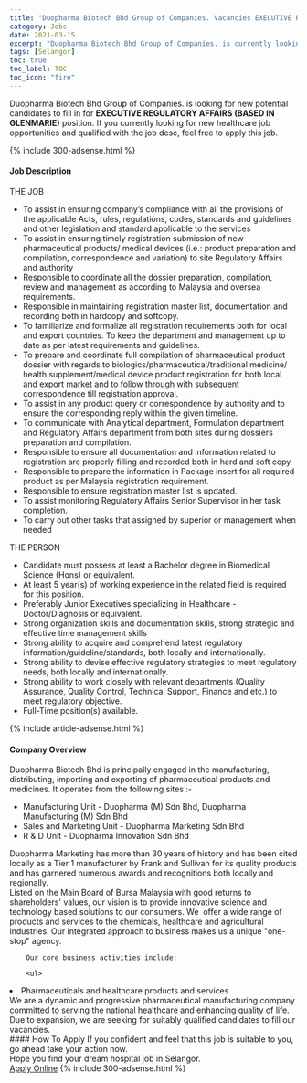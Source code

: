 ```yaml
---
title: "Duopharma Biotech Bhd Group of Companies. Vacancies EXECUTIVE REGULATORY AFFAIRS (BASED IN GLENMARIE)" 
category: Jobs 
date: 2021-03-15 
excerpt: "Duopharma Biotech Bhd Group of Companies. is currently looking for suitable person to fill in the EXECUTIVE REGULATORY AFFAIRS (BASED IN GLENMARIE) which positioned at Selangor" 
tags: [Selangor] 
toc: true 
toc_label: TOC 
toc_icon: "fire" 
--- 
```


<p>Duopharma Biotech Bhd Group of Companies. is looking for new potential candidates to fill in for <b>EXECUTIVE REGULATORY AFFAIRS (BASED IN GLENMARIE)</b> position. If you currently looking for new healthcare job opportunities and qualified with the job desc, feel free to apply this job.
</p>{% include 300-adsense.html %} 
<div><div><h4>Job Description</h4></div><div><div><span><div><div>THE JOB</div><ul><li>To assist in ensuring company&#8217;s compliance with all the provisions of the applicable Acts, rules, regulations, codes, standards and guidelines and other legislation and standard applicable to the services</li><li>To assist in ensuring timely registration submission of new pharmaceutical products/ medical devices (i.e.: product preparation and compilation, correspondence and variation) to site Regulatory Affairs and authority</li><li>Responsible to coordinate all the dossier preparation, compilation, review and management as according to Malaysia and oversea requirements.</li><li>Responsible in maintaining registration master list, documentation and recording both in hardcopy and softcopy.</li><li>To familiarize and formalize all registration requirements both for local and export countries. To keep the department and management up to date as per latest requirements and guidelines.</li><li>To prepare and coordinate full compilation of pharmaceutical product dossier with regards to biologics/pharmaceutical/traditional medicine/ health supplement/medical device product registration for both local and export market and to follow through with subsequent correspondence till registration approval.</li><li>To assist in any product query or correspondence by authority and to ensure the corresponding reply within the given timeline.</li><li>To communicate with Analytical department, Formulation department and Regulatory Affairs department from both sites during dossiers preparation and compilation.</li><li>Responsible to ensure all documentation and information related to registration are properly filling and recorded both in hard and soft copy</li><li>Responsible to prepare the information in Package insert for all required product as per Malaysia registration requirement.</li><li>Responsible to ensure registration master list is updated.</li><li>To assist monitoring Regulatory Affairs Senior Supervisor in her task completion.</li><li>To carry out other tasks that assigned by superior or management when needed</li></ul><div>THE PERSON</div><ul><li>Candidate must possess at least a Bachelor degree in Biomedical Science (Hons) or equivalent.</li><li>At least 5 year(s) of working experience in the related field is required for this position.</li><li>Preferably Junior Executives specializing in Healthcare - Doctor/Diagnosis or equivalent.</li><li>Strong organization skills and documentation skills, strong strategic and effective time management skills</li><li>Strong ability to acquire and comprehend latest regulatory information/guideline/standards, both locally and internationally.</li><li>Strong ability to devise effective regulatory strategies to meet regulatory needs, both locally and internationally.</li><li>Strong ability to work closely with relevant departments (Quality Assurance, Quality Control, Technical Support, Finance and etc.) to meet regulatory objective.</li><li>Full-Time position(s) available.</li></ul></div></span></div></div></div> 
{% include article-adsense.html %} 
<div><div><h4>Company Overview</h4></div><div><div><span><div><div>
<div>
<div>
			Duopharma Biotech Bhd is principally engaged in the manufacturing, distributing, importing and exporting of pharmaceutical products and medicines. It operates from the following sites :-
			<ul>
<li>
					Manufacturing Unit - Duopharma (M) Sdn Bhd, Duopharma Manufacturing (M) Sdn Bhd&#160;</li>
<li>
					Sales and Marketing Unit - Duopharma Marketing Sdn Bhd&#160;</li>
<li>
					R &amp; D Unit -&#160;Duopharma Innovation Sdn Bhd</li>
</ul>
<div>
				Duopharma Marketing has more than 30 years of history and has been cited locally as a Tier 1 manufacturer by Frank and Sullivan for its quality products and has garnered numerous awards and recognitions both locally and regionally.</div>
</div>
<div>
			Listed on the Main Board of Bursa Malaysia with good returns to shareholders' values, our vision is to provide innovative science and technology based solutions to our consumers. We&#160; offer a wide range of products and services to the chemicals, healthcare and agricultural industries. Our integrated approach to business makes us a unique "one-stop" agency.</div>
		
		Our core business activities include:
		
		<ul>
<li>
				Pharmaceuticals and healthcare products and services</li>
</ul>
</div>
<div>
		We are a dynamic and progressive pharmaceutical manufacturing company committed to serving the national healthcare and enhancing quality of life. Due to expansion, we are seeking for suitably qualified candidates to fill our vacancies.</div>
</div></div></span></div></div></div> 
#### How To Apply 
If you confident and feel that this job is suitable to you, go ahead take your action now. <br/> 
Hope you find your dream hospital job in Selangor. <br/> 
<a href="https://www.jobstreet.com.my/en/job/executive-regulatory-affairs-based-in-glenmarie-4506668?jobId=jobstreet-my-job-4506668" class="btn btn--warning" target="_blank" rel="nofollow noopenner">Apply Online</a> 
{% include 300-adsense.html %} 
